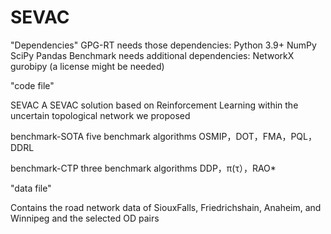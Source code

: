 # SEVAC

"Dependencies"
GPG-RT needs those dependencies:
Python 3.9+
NumPy
SciPy
Pandas
Benchmark needs additional dependencies:
NetworkX
gurobipy (a license might be needed)

"code file"

SEVAC  A SEVAC solution based on Reinforcement Learning within the uncertain topological network we proposed

benchmark-SOTA   five benchmark algorithms OSMIP，DOT，FMA，PQL，DDRL

benchmark-CTP    three benchmark algorithms DDP，π(τ），RAO*

"data file"

Contains the road network data of SiouxFalls, Friedrichshain, Anaheim, and Winnipeg and the selected OD pairs
